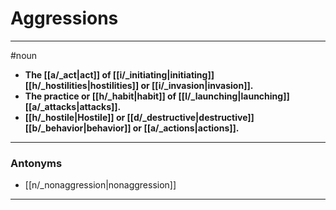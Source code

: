 # Aggressions
---
#noun
- **The [[a/_act|act]] of [[i/_initiating|initiating]] [[h/_hostilities|hostilities]] or [[i/_invasion|invasion]].**
- **The practice or [[h/_habit|habit]] of [[l/_launching|launching]] [[a/_attacks|attacks]].**
- **[[h/_hostile|Hostile]] or [[d/_destructive|destructive]] [[b/_behavior|behavior]] or [[a/_actions|actions]].**
---
### Antonyms
- [[n/_nonaggression|nonaggression]]
---
